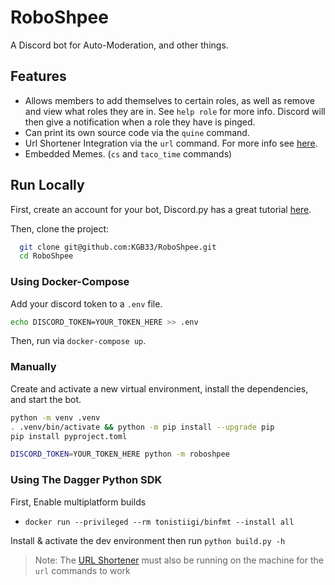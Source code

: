 #  RoboShpee

A Discord bot for Auto-Moderation, and other things.

## Features

  - Allows members to add themselves to certain roles,
        as well as remove and view what roles they are in.
        See `help role` for more info.
        Discord will then give a notification when a role they have is pinged.
  - Can print its own source code via the `quine` command.
  - Url Shortener Integration via the `url` command.
        For more info see [here](https://github.com/KGB33/url-shortener).
  - Embedded Memes. (`cs` and `taco_time` commands)


## Run Locally

First, create an account for your bot, Discord.py has a great
tutorial [here](https://discordpy.readthedocs.io/en/stable/discord.html).

Then, clone the project:

```bash
  git clone git@github.com:KGB33/RoboShpee.git
  cd RoboShpee
```

### Using Docker-Compose

Add your discord token to a `.env` file.

```bash
echo DISCORD_TOKEN=YOUR_TOKEN_HERE >> .env
```

Then, run via `docker-compose up`.


### Manually

Create and activate a new virtual environment, install the dependencies,
and start the bot.

```bash
python -m venv .venv
. .venv/bin/activate && python -m pip install --upgrade pip
pip install pyproject.toml

DISCORD_TOKEN=YOUR_TOKEN_HERE python -m roboshpee
```

### Using The Dagger Python SDK
First, Enable multiplatform builds
  - `docker run --privileged --rm tonistiigi/binfmt --install all`

Install & activate the dev environment then run `python build.py -h`

> Note: The [URL Shortener](https://github.com/KGB33/url-shortener) must also
> be running on the machine for the `url` commands to work
